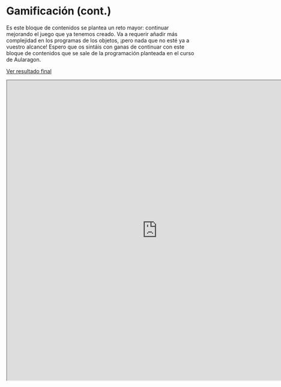 
# Gamificación (cont.)

Es este bloque de contenidos se plantea un reto mayor: continuar mejorando el juego que ya tenemos creado. Va a requerir añadir más complejidad en los programas de los objetos, ¡pero nada que no esté ya a vuestro alcance! Espero que os sintáis con ganas de continuar con este bloque de contenidos que se sale de la programación planteada en el curso de Aularagon.

[Ver resultado final](https://scratch.mit.edu/projects/125282917/)

<iframe src="https://scratch.mit.edu/projects/125282917/" width="800" height="800" align="center">
